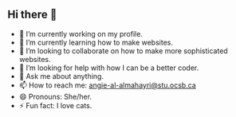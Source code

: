 ## Hi there 👋

- 🔭 I’m currently working on my profile.
- 🌱 I’m currently learning how to make websites.
- 👯 I’m looking to collaborate on how to make more sophisticated websites.
- 🤔 I’m looking for help with how I can be a better coder.
- 💬 Ask me about anything.
- 📫 How to reach me: angie-al-almahayri@stu.ocsb.ca
- 😄 Pronouns: She/her.
- ⚡ Fun fact: I love cats.
